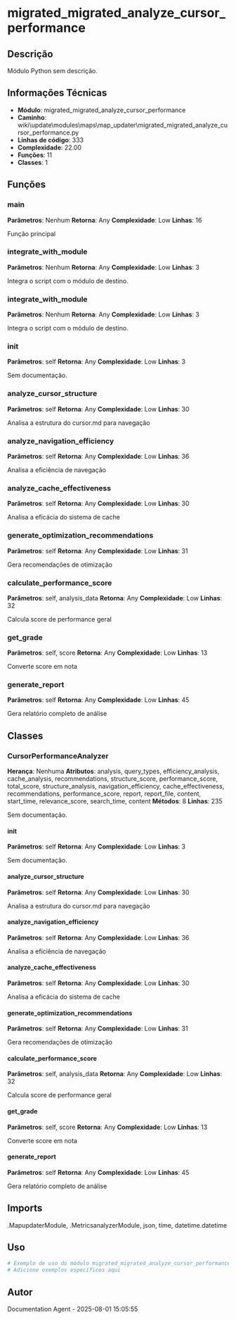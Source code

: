 # migrated_migrated_analyze_cursor_performance

## Descrição

Módulo Python sem descrição.

## Informações Técnicas

- **Módulo**: migrated_migrated_analyze_cursor_performance
- **Caminho**: wiki\update\modules\maps\map_updater\migrated_migrated_analyze_cursor_performance.py
- **Linhas de código**: 333
- **Complexidade**: 22.00
- **Funções**: 11
- **Classes**: 1

## Funções

### main

**Parâmetros**: Nenhum
**Retorna**: Any
**Complexidade**: Low
**Linhas**: 16

Função principal

### integrate_with_module

**Parâmetros**: Nenhum
**Retorna**: Any
**Complexidade**: Low
**Linhas**: 3

Integra o script com o módulo de destino.

### integrate_with_module

**Parâmetros**: Nenhum
**Retorna**: Any
**Complexidade**: Low
**Linhas**: 3

Integra o script com o módulo de destino.

### __init__

**Parâmetros**: self
**Retorna**: Any
**Complexidade**: Low
**Linhas**: 3

Sem documentação.

### analyze_cursor_structure

**Parâmetros**: self
**Retorna**: Any
**Complexidade**: Low
**Linhas**: 30

Analisa a estrutura do cursor.md para navegação

### analyze_navigation_efficiency

**Parâmetros**: self
**Retorna**: Any
**Complexidade**: Low
**Linhas**: 36

Analisa a eficiência de navegação

### analyze_cache_effectiveness

**Parâmetros**: self
**Retorna**: Any
**Complexidade**: Low
**Linhas**: 30

Analisa a eficácia do sistema de cache

### generate_optimization_recommendations

**Parâmetros**: self
**Retorna**: Any
**Complexidade**: Low
**Linhas**: 31

Gera recomendações de otimização

### calculate_performance_score

**Parâmetros**: self, analysis_data
**Retorna**: Any
**Complexidade**: Low
**Linhas**: 32

Calcula score de performance geral

### get_grade

**Parâmetros**: self, score
**Retorna**: Any
**Complexidade**: Low
**Linhas**: 13

Converte score em nota

### generate_report

**Parâmetros**: self
**Retorna**: Any
**Complexidade**: Low
**Linhas**: 45

Gera relatório completo de análise

## Classes

### CursorPerformanceAnalyzer

**Herança**: Nenhuma
**Atributos**: analysis, query_types, efficiency_analysis, cache_analysis, recommendations, structure_score, performance_score, total_score, structure_analysis, navigation_efficiency, cache_effectiveness, recommendations, performance_score, report, report_file, content, start_time, relevance_score, search_time, content
**Métodos**: 8
**Linhas**: 235

Sem documentação.

#### __init__

**Parâmetros**: self
**Retorna**: Any
**Complexidade**: Low
**Linhas**: 3

Sem documentação.

#### analyze_cursor_structure

**Parâmetros**: self
**Retorna**: Any
**Complexidade**: Low
**Linhas**: 30

Analisa a estrutura do cursor.md para navegação

#### analyze_navigation_efficiency

**Parâmetros**: self
**Retorna**: Any
**Complexidade**: Low
**Linhas**: 36

Analisa a eficiência de navegação

#### analyze_cache_effectiveness

**Parâmetros**: self
**Retorna**: Any
**Complexidade**: Low
**Linhas**: 30

Analisa a eficácia do sistema de cache

#### generate_optimization_recommendations

**Parâmetros**: self
**Retorna**: Any
**Complexidade**: Low
**Linhas**: 31

Gera recomendações de otimização

#### calculate_performance_score

**Parâmetros**: self, analysis_data
**Retorna**: Any
**Complexidade**: Low
**Linhas**: 32

Calcula score de performance geral

#### get_grade

**Parâmetros**: self, score
**Retorna**: Any
**Complexidade**: Low
**Linhas**: 13

Converte score em nota

#### generate_report

**Parâmetros**: self
**Retorna**: Any
**Complexidade**: Low
**Linhas**: 45

Gera relatório completo de análise

## Imports

.MapupdaterModule, .MetricsanalyzerModule, json, time, datetime.datetime

## Uso

```python
# Exemplo de uso do módulo migrated_migrated_analyze_cursor_performance
# Adicione exemplos específicos aqui
```

## Autor

Documentation Agent - 2025-08-01 15:05:55
